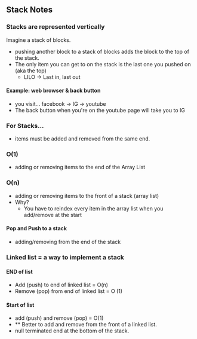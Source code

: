 ## Stack Notes
### Stacks are represented vertically
Imagine a stack of blocks. 

- pushing another block to a stack of blocks adds the block to the top of the stack. 
- The only item you can get to on the stack is the last one you pushed on (aka the top)
  - LILO -> Last in, last out

#### Example: web browser & back button
- you visit... facebook -> IG -> youtube
- The back button when you're on the youtube page will take you to IG

### For Stacks...
- items must be added and removed from the same end. 

### O(1)
- adding or removing items to the end of the Array List

### O(n)
- adding or removing items to the front of a stack (array list)
- Why?
  - You have to reindex every item in the array list when you add/remove at the start

#### Pop and Push to a stack 
- adding/removing from the end of the stack

### Linked list = a way to implement a stack 
#### END of list
- Add (push) to end of linked list = O(n)
- Remove (pop) from end of linked list = O (1)
#### Start of list
- add (push) and remove (pop) = O(1)
- ** Better to add and remove from the front of a linked list. 
- null terminated end at the bottom of the stack. 